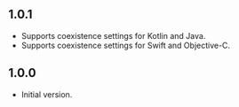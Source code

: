 ## 1.0.1

- Supports coexistence settings for Kotlin and Java.
- Supports coexistence settings for Swift and Objective-C.

## 1.0.0

- Initial version.
